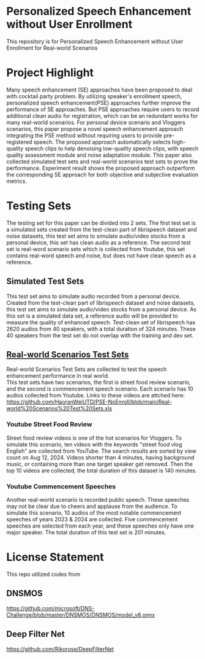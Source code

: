 # Personalized Speech Enhancement without User Enrollment
This repository is for Personalized Speech Enhancement without User Enrollment for Real-world Scenarios

# Project Highlight
Many speech enhancement (SE) approaches have been proposed to deal with cocktail party problem. 
By utilizing speaker's enrollment speech,  personalized speech enhancement(PSE) approaches further improve the performance of SE approaches. 
But PSE approaches require users to record additional clean audio for registration, which can be an redundant works for many real-world scenarios. 
For personal device scenario and Vloggers scenarios, this paper propose a novel speech enhancement approach integrating the PSE method without requiring users to provide pre-registered speech. 
The proposed approach automatically selects high-quality speech clips to help denoising low-quality speech clips, with speech quality assessment module and noise adaptation module. 
This paper also collected simulated test sets and real-world scenarios test sets to prove the performance. 
Experiment result shows the proposed approach outperform the corresponding SE approach for both objective and subjective evaluation metrics.

# Testing Sets
The testing set for this paper can be divided into 2 sets. 
The first test set is a simulated sets created from the test-clean part of librispeech dataset and noise datasets, this test set aims to simulate audio/video stocks from a personal device, this set has clean audio as a reference. 
The second test set is real-word scenario sets which is collected from Youtube, this set contains real-word speech and noise, but does not have clean speech as a reference.

## Simulated Test Sets
This test set aims to simulate audio recorded from a personal device. Created from the test-clean part of librispeech dataset and noise datasets, this test set aims to simulate audio/video stocks from a personal device. 
As this set is a simulated data set, a reference audio will be provided to measure the quality of enhanced speech.
Test-clean set of librispeech has 2620 audios from 40 speakers, with a total duration of 324 minutes. These 40 speakers from the test set do not overlap with the training and dev set.

## [Real-world Scenarios Test Sets](https://github.com/HaoranWeiUTD/PSE-NoEnroll/blob/main/Real-world%20Scenarios%20Test%20Sets.xls)
Real-world Scenarios Test Sets are collected to test the speech enhancement performance in real world.  
This test sets have two scenarios, the first is street food review scenario, and the second is commencement speech scenario. Each scenario has 10 audios collected from Youtube.
Links to these videos are attched here: https://github.com/HaoranWeiUTD/PSE-NoEnroll/blob/main/Real-world%20Scenarios%20Test%20Sets.xls

### Youtube Street Food Review
Street food review videos is one of the hot scenarios for Vloggers. 
To simulate this scenario, ten videos with the keywords "street food vlog English" are collected from YouTube. The search results are sorted by view count on Aug 12, 2024. 
Videos shorter than 4 minutes, having background music, or containing more than one target speaker get removed. 
Then the top 10 videos are collected, the total duration of this dataset is 140 minutes. 

### Youtube Commencement Speeches
Another real-world scenario is recorded public speech. These speeches may not be clear due to cheers and applause from the audience. 
To simulate this scenario, 10 audios of the most notable commencement speeches of years 2023 & 2024 are collected. 
Five commencement speeches are selected from each year, and these speeches only have one major speaker.  The total duration of this test set is 201 minutes. 

# License Statement
This repo utilized codes from 
## DNSMOS 
https://github.com/microsoft/DNS-Challenge/blob/master/DNSMOS/DNSMOS/model_v8.onnx
## Deep Filter Net 
https://github.com/Rikorose/DeepFilterNet
